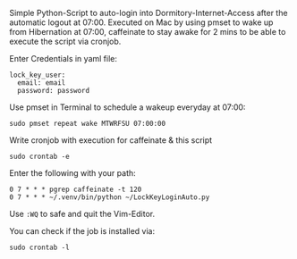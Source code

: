 Simple Python-Script to auto-login into Dormitory-Internet-Access after the automatic logout at 07:00.
Executed on Mac by using pmset to wake up from Hibernation at 07:00, caffeinate to stay awake for 2 mins to
be able to execute the script via cronjob.


Enter Credentials in yaml file:
```
lock_key_user:
  email: email
  password: password
```

Use pmset in Terminal to schedule a wakeup everyday at 07:00:
```
sudo pmset repeat wake MTWRFSU 07:00:00
```

Write cronjob with execution for caffeinate & this script

```
sudo crontab -e
```

Enter the following with your path:
```
0 7 * * * pgrep caffeinate -t 120
0 7 * * * ~/.venv/bin/python ~/LockKeyLoginAuto.py
```

Use ```:WQ``` to safe and quit the Vim-Editor.

You can check if the job is installed via:
```
sudo crontab -l
```






